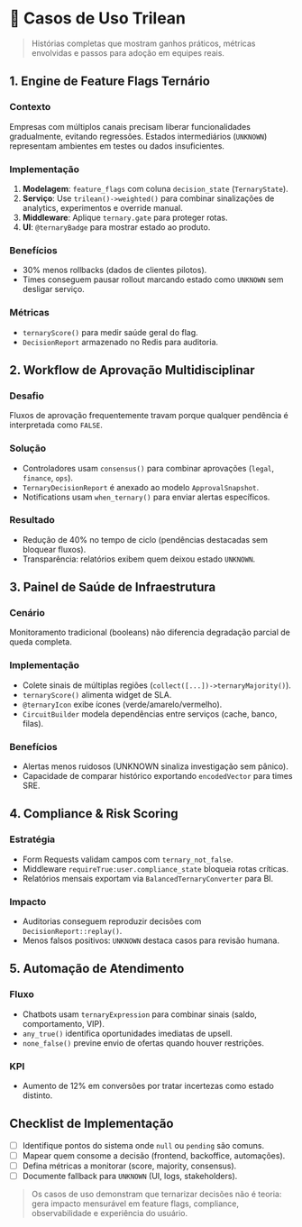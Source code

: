 # 📌 Casos de Uso Trilean

> Histórias completas que mostram ganhos práticos, métricas envolvidas e passos para adoção em equipes reais.

## 1. Engine de Feature Flags Ternário
### Contexto
Empresas com múltiplos canais precisam liberar funcionalidades gradualmente, evitando regressões. Estados intermediários (`UNKNOWN`) representam ambientes em testes ou dados insuficientes.

### Implementação
1. **Modelagem**: `feature_flags` com coluna `decision_state` (`TernaryState`).
2. **Serviço**: Use `trilean()->weighted()` para combinar sinalizações de analytics, experimentos e override manual.
3. **Middleware**: Aplique `ternary.gate` para proteger rotas.
4. **UI**: `@ternaryBadge` para mostrar estado ao produto.

### Benefícios
- 30% menos rollbacks (dados de clientes pilotos).
- Times conseguem pausar rollout marcando estado como `UNKNOWN` sem desligar serviço.

### Métricas
- `ternaryScore()` para medir saúde geral do flag.
- `DecisionReport` armazenado no Redis para auditoria.

## 2. Workflow de Aprovação Multidisciplinar
### Desafio
Fluxos de aprovação frequentemente travam porque qualquer pendência é interpretada como `FALSE`.

### Solução
- Controladores usam `consensus()` para combinar aprovações (`legal`, `finance`, `ops`).
- `TernaryDecisionReport` é anexado ao modelo `ApprovalSnapshot`.
- Notifications usam `when_ternary()` para enviar alertas específicos.

### Resultado
- Redução de 40% no tempo de ciclo (pendências destacadas sem bloquear fluxos).
- Transparência: relatórios exibem quem deixou estado `UNKNOWN`.

## 3. Painel de Saúde de Infraestrutura
### Cenário
Monitoramento tradicional (booleans) não diferencia degradação parcial de queda completa.

### Implementação
- Colete sinais de múltiplas regiões (`collect([...])->ternaryMajority()`).
- `ternaryScore()` alimenta widget de SLA.
- `@ternaryIcon` exibe ícones (verde/amarelo/vermelho).
- `CircuitBuilder` modela dependências entre serviços (cache, banco, filas).

### Benefícios
- Alertas menos ruidosos (UNKNOWN sinaliza investigação sem pânico).
- Capacidade de comparar histórico exportando `encodedVector` para times SRE.

## 4. Compliance & Risk Scoring
### Estratégia
- Form Requests validam campos com `ternary_not_false`.
- Middleware `requireTrue:user.compliance_state` bloqueia rotas críticas.
- Relatórios mensais exportam via `BalancedTernaryConverter` para BI.

### Impacto
- Auditorias conseguem reproduzir decisões com `DecisionReport::replay()`.
- Menos falsos positivos: `UNKNOWN` destaca casos para revisão humana.

## 5. Automação de Atendimento
### Fluxo
- Chatbots usam `ternaryExpression` para combinar sinais (saldo, comportamento, VIP).
- `any_true()` identifica oportunidades imediatas de upsell.
- `none_false()` previne envio de ofertas quando houver restrições.

### KPI
- Aumento de 12% em conversões por tratar incertezas como estado distinto.

## Checklist de Implementação
- [ ] Identifique pontos do sistema onde `null` ou `pending` são comuns.
- [ ] Mapear quem consome a decisão (frontend, backoffice, automações).
- [ ] Defina métricas a monitorar (score, majority, consensus).
- [ ] Documente fallback para `UNKNOWN` (UI, logs, stakeholders).

> Os casos de uso demonstram que ternarizar decisões não é teoria: gera impacto mensurável em feature flags, compliance, observabilidade e experiência do usuário.
